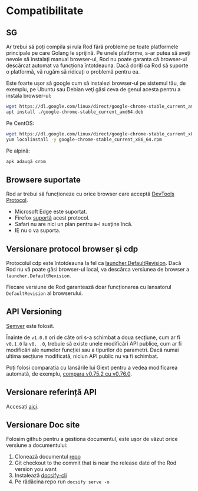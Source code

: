 # Compatibilitate

## SG

Ar trebui să poți compila și rula Rod fără probleme pe toate platformele principale pe care Golang le sprijină. Pe unele platforme, s-ar putea să aveți nevoie să instalați manual browser-ul, Rod nu poate garanta că browser-ul descărcat automat va funcționa întotdeauna. Dacă doriți ca Rod să suporte o platformă, vă rugăm să ridicați o problemă pentru ea.

Este foarte ușor să google cum să instalezi browser-ul pe sistemul tău, de exemplu, pe Ubuntu sau Debian veţi găsi ceva de genul acesta pentru a instala browser-ul:

```bash
wget https://dl.google.com/linux/direct/google-chrome-stable_current_amd64.deb
apt install ./google-chrome-stable_current_amd64.deb
```

Pe CentOS:

```bash
wget https://dl.google.com/linux/direct/google-chrome-stable_current_x86_64.rpm
yum localinstall -y google-chrome-stable_current_x86_64.rpm
```

Pe alpină:

```bash
apk adaugă crom
```

## Browsere suportate

Rod ar trebui să funcționeze cu orice browser care acceptă [DevTools Protocol](https://chromedevtools.github.io/devtools-protocol/).

- Microsoft Edge este suportat.
- Firefox [suportă](https://wiki.mozilla.org/Remote) acest protocol.
- Safari nu are nici un plan pentru a-l susţine încă.
- IE nu o va suporta.

## Versionare protocol browser şi cdp

Protocolul cdp este întotdeauna la fel ca [launcher.DefaultRevision](https://pkg.go.dev/github.com/go-rod/rod/lib/launcher#DefaultRevision). Dacă Rod nu vă poate găsi browser-ul local, va descărca versiunea de browser a `launcher.DefaultRevision`.

Fiecare versiune de Rod garantează doar funcționarea cu lansatorul `DefaultRevision` al browserului.

## API Versioning

[Semver](https://semver.org/) este folosit.

Înainte de `v1.0.0` ori de câte ori s-a schimbat a doua secțiune, cum ar fi `v0.1.0` la `v0. .0`, trebuie să existe unele modificări API publice, cum ar fi modificări ale numelor funcției sau a tipurilor de parametri. Dacă numai ultima secțiune modificată, niciun API public nu va fi schimbat.

Poți folosi comparația cu lansările lui Giext pentru a vedea modificarea automată, de exemplu, [compara v0.75.2 cu v0.76.0](https://github.com/go-rod/rod/compare/v0.75.2...v0.76.0).

## Versionare referință API

Accesați [aici](https://pkg.go.dev/github.com/go-rod/rod?tab=versions).

## Versionare Doc site

Folosim github pentru a gestiona documentul, este ușor de văzut orice versiune a documentului:

1. Clonează documentul [repo](https://github.com/go-rod/go-rod.github.io.git)
2. Git checkout to the commit that is near the release date of the Rod version you want
3. Instalează [docsify-cli](https://docsify.js.org/#/quickstart)
4. Pe rădăcina repo run `docsify serve -o`
